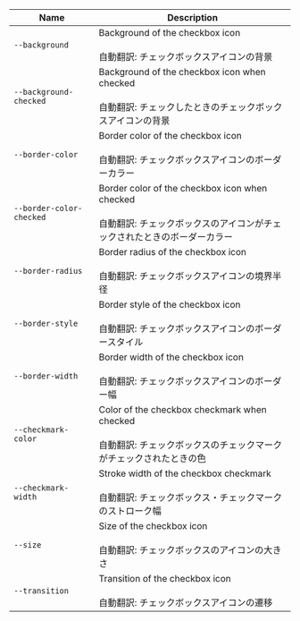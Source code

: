 
| Name | Description |
| --- | --- |
| `--background` | Background of the checkbox icon<br /><br />自動翻訳: チェックボックスアイコンの背景 |
| `--background-checked` | Background of the checkbox icon when checked<br /><br />自動翻訳: チェックしたときのチェックボックスアイコンの背景 |
| `--border-color` | Border color of the checkbox icon<br /><br />自動翻訳: チェックボックスアイコンのボーダーカラー |
| `--border-color-checked` | Border color of the checkbox icon when checked<br /><br />自動翻訳: チェックボックスのアイコンがチェックされたときのボーダーカラー |
| `--border-radius` | Border radius of the checkbox icon<br /><br />自動翻訳: チェックボックスアイコンの境界半径 |
| `--border-style` | Border style of the checkbox icon<br /><br />自動翻訳: チェックボックスアイコンのボーダースタイル |
| `--border-width` | Border width of the checkbox icon<br /><br />自動翻訳: チェックボックスアイコンのボーダー幅 |
| `--checkmark-color` | Color of the checkbox checkmark when checked<br /><br />自動翻訳: チェックボックスのチェックマークがチェックされたときの色 |
| `--checkmark-width` | Stroke width of the checkbox checkmark<br /><br />自動翻訳: チェックボックス・チェックマークのストローク幅 |
| `--size` | Size of the checkbox icon<br /><br />自動翻訳: チェックボックスのアイコンの大きさ |
| `--transition` | Transition of the checkbox icon<br /><br />自動翻訳: チェックボックスアイコンの遷移 |


